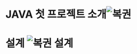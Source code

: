 # JAVA 첫 프로젝트 소개![복권](https://github.com/shinyujin97/JAVA_LOTTOR/assets/79908872/72d3e2c5-e822-474a-88e2-0e08aab3a4b1)
# 설계 ![복권 설계](https://github.com/shinyujin97/JAVA_LOTTOR/assets/79908872/497abbb2-a68b-40eb-89f3-31beb42536e9)


